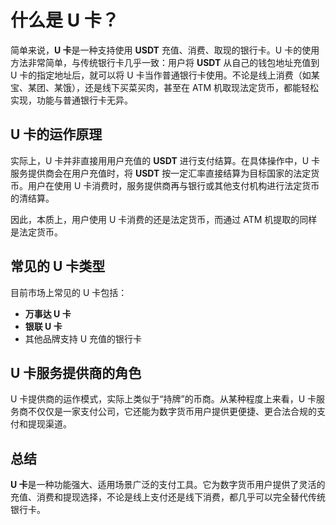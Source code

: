 # 什么是 U 卡？

简单来说，**U 卡**是一种支持使用 **USDT** 充值、消费、取现的银行卡。U 卡的使用方法非常简单，与传统银行卡几乎一致：用户将 **USDT** 从自己的钱包地址充值到 U 卡的指定地址后，就可以将 U 卡当作普通银行卡使用。不论是线上消费（如某宝、某团、某饿），还是线下买菜买肉，甚至在 ATM 机取现法定货币，都能轻松实现，功能与普通银行卡无异。


## **U 卡的运作原理**

实际上，U 卡并非直接用用户充值的 **USDT** 进行支付结算。在具体操作中，U 卡服务提供商会在用户充值时，将 **USDT** 按一定汇率直接结算为目标国家的法定货币。用户在使用 U 卡消费时，服务提供商再与银行或其他支付机构进行法定货币的清结算。

因此，本质上，用户使用 U 卡消费的还是法定货币，而通过 ATM 机提取的同样是法定货币。


## **常见的 U 卡类型**

目前市场上常见的 U 卡包括：
- **万事达 U 卡**
- **银联 U 卡**
- 其他品牌支持 U 充值的银行卡


## **U 卡服务提供商的角色**

U 卡提供商的运作模式，实际上类似于“持牌”的币商。从某种程度上来看，U 卡服务商不仅仅是一家支付公司，它还能为数字货币用户提供更便捷、更合法合规的支付和提现渠道。


## **总结**

**U 卡**是一种功能强大、适用场景广泛的支付工具。它为数字货币用户提供了灵活的充值、消费和提现选择，不论是线上支付还是线下消费，都几乎可以完全替代传统银行卡。
